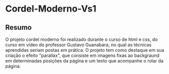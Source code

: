 # Cordel-Moderno-Vs1

## Resumo

O projeto cordel moderno foi realizado durante o curso de html e css, do curso em vídeo do professor Gustavo Guanabara, no qual as técnicas aprendidas seriam postas em prática. O projeto tem como destaque em sua criação o efeito "parallax", que consiste em imagens fixas ao backgraund em determinadas posições da página e um texto que acompanhe o rolar da página.
